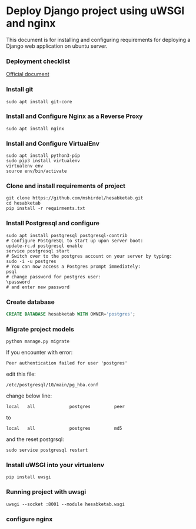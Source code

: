# Deploy Django project using uWSGI and nginx

This document is for installing and configuring requirements for deploying a Django web application on ubuntu server.

### Deployment checklist
[Official document](https://docs.djangoproject.com/en/2.1/howto/deployment/checklist/)


### Install git
```shell
sudo apt install git-core
```

### Install and Configure Nginx as a Reverse Proxy
```shell
sudo apt install nginx
```

### Install and Configure VirtualEnv
```shell
sudo apt install python3-pip
sudo pip3 install virtualenv 
virtualenv env
source env/bin/activate
```

### Clone and install requirements of project
```shell
git clone https://github.com/mshirdel/hesabketab.git
cd hesabketab
pip install -r requirments.txt
```

### Install Postgresql and configure
```shell
sudo apt install postgresql postgresql-contrib
# Configure PostgreSQL to start up upon server boot:
update-rc.d postgresql enable 
service postgresql start
# Switch over to the postgres account on your server by typing:
sudo -i -u postgres
# You can now access a Postgres prompt immediately:
psql
# change password for postgres user:
\password
# and enter new password
```

### Create database
```sql
CREATE DATABASE hesabketab WITH OWNER='postgres';
```

### Migrate project models
```shell
python manage.py migrate
```
If you encounter with error:
```
Peer authentication failed for user 'postgres'
```
edit this file:
```
/etc/postgresql/10/main/pg_hba.conf
```
change below line:
```
local   all             postgres         peer
```
to
```
local   all             postgres         md5
```
and the reset postgrsql:
```shell
sudo service postgresql restart
```
### Install uWSGI into your virtualenv
```shell
pip install uwsgi
```

### Running project with uwsgi
```shell
uwsgi --socket :8001 --module hesabketab.wsgi
```

### configure nginx

